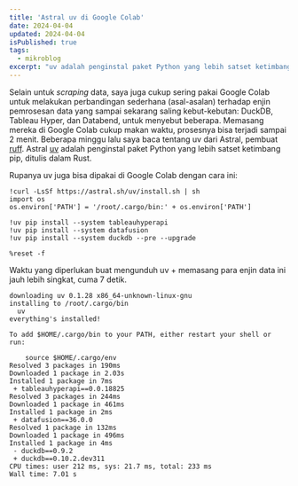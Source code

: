 ```yaml
---
title: 'Astral uv di Google Colab'
date: 2024-04-04
updated: 2024-04-04
isPublished: true
tags:
  - mikroblog
excerpt: "uv adalah penginstal paket Python yang lebih satset ketimbang pip, ditulis dalam Rust."
---
```


Selain untuk *scraping* data, saya juga cukup sering pakai Google Colab untuk melakukan perbandingan sederhana (asal-asalan) terhadap enjin pemrosesan data yang sampai sekarang saling kebut-kebutan: DuckDB, Tableau Hyper, dan Databend, untuk menyebut beberapa. Memasang mereka di Google Colab cukup makan waktu, prosesnya bisa terjadi sampai 2 menit. Beberapa minggu lalu saya baca tentang uv dari Astral, pembuat [ruff](https://astral.sh/ruff). Astral [uv](https://astral.sh/blog/uv) adalah penginstal paket Python yang lebih satset ketimbang pip, ditulis dalam Rust.

Rupanya uv juga bisa dipakai di Google Colab dengan cara ini:

```
!curl -LsSf https://astral.sh/uv/install.sh | sh
import os
os.environ['PATH'] = '/root/.cargo/bin:' + os.environ['PATH']

!uv pip install --system tableauhyperapi
!uv pip install --system datafusion
!uv pip install --system duckdb --pre --upgrade

%reset -f
```

Waktu yang diperlukan buat mengunduh uv + memasang para enjin data ini jauh lebih singkat, cuma 7 detik.

```
downloading uv 0.1.28 x86_64-unknown-linux-gnu
installing to /root/.cargo/bin
  uv
everything's installed!

To add $HOME/.cargo/bin to your PATH, either restart your shell or run:

    source $HOME/.cargo/env
Resolved 3 packages in 190ms
Downloaded 1 package in 2.03s
Installed 1 package in 7ms
 + tableauhyperapi==0.0.18825
Resolved 3 packages in 244ms
Downloaded 1 package in 461ms
Installed 1 package in 2ms
 + datafusion==36.0.0
Resolved 1 package in 132ms
Downloaded 1 package in 496ms
Installed 1 package in 4ms
 - duckdb==0.9.2
 + duckdb==0.10.2.dev311
CPU times: user 212 ms, sys: 21.7 ms, total: 233 ms
Wall time: 7.01 s
```


